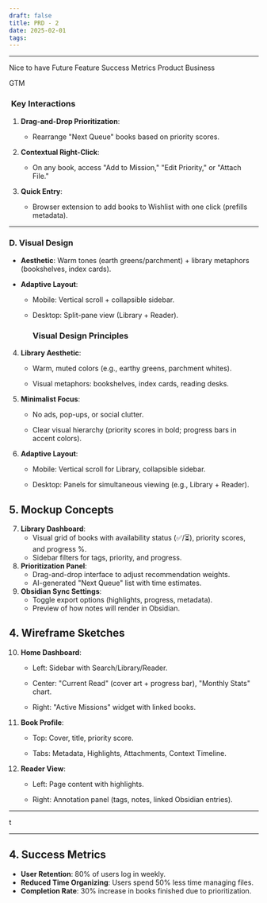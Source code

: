 ```yaml
---
draft: false
title: PRD - 2
date: 2025-02-01
tags:
---
```


---
Nice to have 
Future Feature
Success Metrics 
Product
Business

GTM


###  **Key Interactions**

1. **Drag-and-Drop Prioritization**:
    
    - Rearrange "Next Queue" books based on priority scores.
        
2. **Contextual Right-Click**:
    
    - On any book, access "Add to Mission," "Edit Priority," or "Attach File."
        
3. **Quick Entry**:
    
    - Browser extension to add books to Wishlist with one click (prefills metadata).

---
### **D. Visual Design**

- **Aesthetic**: Warm tones (earth greens/parchment) + library metaphors (bookshelves, index cards).
    
- **Adaptive Layout**:
    
    - Mobile: Vertical scroll + collapsible sidebar.
        
    - Desktop: Split-pane view (Library + Reader).
        ### **Visual Design Principles**

4. **Library Aesthetic**:
    
    - Warm, muted colors (e.g., earthy greens, parchment whites).
        
    - Visual metaphors: bookshelves, index cards, reading desks.
        
5. **Minimalist Focus**:
    
    - No ads, pop-ups, or social clutter.
        
    - Clear visual hierarchy (priority scores in bold; progress bars in accent colors).
        
6. **Adaptive Layout**:
    
    - Mobile: Vertical scroll for Library, collapsible sidebar.
        
    - Desktop: Panels for simultaneous viewing (e.g., Library + Reader).

## **5. Mockup Concepts**  
7. **Library Dashboard**:  
   - Visual grid of books with availability status (✅/⏳), priority scores, and progress %.  
   - Sidebar filters for tags, priority, and progress.  
8. **Prioritization Panel**:  
   - Drag-and-drop interface to adjust recommendation weights.  
   - AI-generated "Next Queue" list with time estimates.  
9. **Obsidian Sync Settings**:  
   - Toggle export options (highlights, progress, metadata).  
   - Preview of how notes will render in Obsidian.  

## **4. Wireframe Sketches**

10. **Home Dashboard**:
    
    - Left: Sidebar with Search/Library/Reader.
        
    - Center: "Current Read" (cover art + progress bar), "Monthly Stats" chart.
        
    - Right: "Active Missions" widget with linked books.
        
11. **Book Profile**:
    
    - Top: Cover, title, priority score.
        
    - Tabs: Metadata, Highlights, Attachments, Context Timeline.
        
12. **Reader View**:
    
    - Left: Page content with highlights.
        
    - Right: Annotation panel (tags, notes, linked Obsidian entries).
        

---




t

---


## **4. Success Metrics**  
- **User Retention**: 80% of users log in weekly.  
- **Reduced Time Organizing**: Users spend 50% less time managing files.  
- **Completion Rate**: 30% increase in books finished due to prioritization.  
